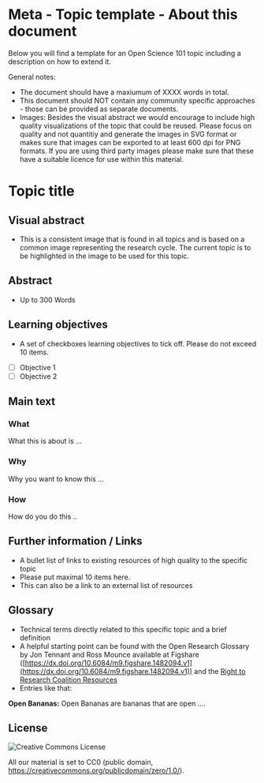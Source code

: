 # Meta - Topic template - About this document

Below you will find a template for an Open Science 101 topic including a description on how to extend it.

General notes:

* The document should have a maxiumum of XXXX words in total.
* This document should NOT contain any community specific approaches - those can be provided as separate documents.
* Images: Besides the visual abstract we would encourage to include high quality visualizations of the topic that could be reused. Please focus on quality and not quantitiy and generate the images in SVG format or makes sure that images can be exported to at least 600 dpi for PNG formats. If you are using third party images please make sure that these have a suitable licence for use within this material.


# Topic title

## Visual abstract

* This is a consistent image that is found in all topics and is based on a common image representing the research cycle. The current topic is to be highlighted in the image to be used for this topic.


## Abstract

* Up to 300 Words


## Learning objectives

* A set of checkboxes learning objectives to tick off. Please do not exceed 10 items.

- [ ] Objective 1 
- [ ] Objective 2

## Main text

### What

What this is about is ...

### Why

Why you want to know this ...

### How

How do you do this ..

## Further information / Links

* A bullet list of links to existing resources of high quality to the specific topic
* Please put maximal 10 items here.
* This can also be a link to an external list of resources

## Glossary

* Technical terms directly related to this specific topic and a brief definition
* A helpful starting point can be found with the Open Research Glossary by Jon Tennant and Ross Mounce available at Figshare ([https://dx.doi.org/10.6084/m9.figshare.1482094.v1](https://dx.doi.org/10.6084/m9.figshare.1482094.v1)) and the [Right to Research Coalition Resources](http://www.righttoresearch.org/resources/OpenResearchGlossary/index.shtml)
* Entries like that: 

**Open Bananas:** Open Bananas are bananas that are open ....

## License

![Creative Commons License](https://licensebuttons.net/l/zero/1.0/88x31.png)

All our material is set to CC0 (public domain, https://creativecommons.org/publicdomain/zero/1.0/).

